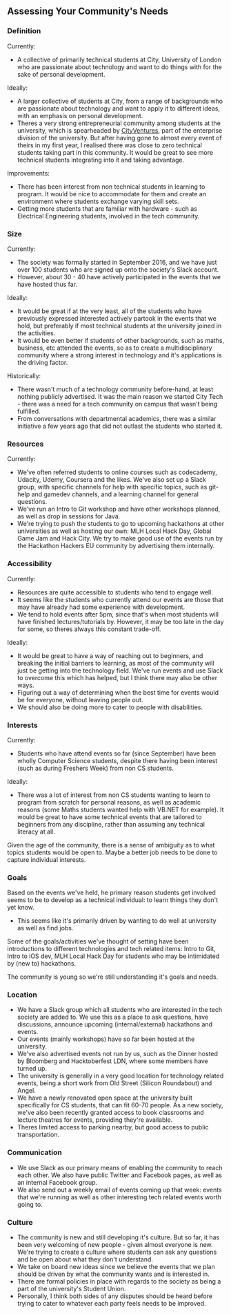 ## Assessing Your Community's Needs

### Definition
Currently:
- A collective of primarily technical students at City, University of London who are passionate about technology and want to do things with for the sake of personal development.

Ideally:
- A larger collective of students at City, from a range of backgrounds who are passionate about technology and want to apply it to different ideas, with an emphasis on personal development.
- Theres a very strong entrepreneurial community among students at the university, which is spearheaded by [CityVentures](http://www.city.ac.uk/cityventures), part of the enterprise division of the university. But after having gone to almost every event of theirs in my first year, I realised there was close to zero technical students taking part in this community. It would be great to see more technical students integrating into it and taking advantage.

Improvements:
- There has been interest from non technical students in learning to program. It would be nice to accommodate for them and create an environment where students exchange varying skill sets.
- Getting more students that are familiar with hardware - such as Electrical Engineering students, involved in the tech community.

### Size
Currently:
- The society was formally started in September 2016, and we have just over 100 students who are signed up onto the society's Slack account.
- However, about 30 - 40 have actively participated in the events that we have hosted thus far.

Ideally:
- It would be great if at the very least, all of the students who have previously expressed interested actively partook in the events that we hold, but preferably if most technical students at the university joined in the activities.
- It would be even better if students of other backgrounds, such as maths, business, etc attended the events, so as to create a multidisciplinary community where a strong interest in technology and it's applications is the driving factor.

Historically:
- There wasn't much of a technology community before-hand, at least nothing publicly advertised. It was the main reason we started City Tech - there was a need for a tech community on campus that wasn't being fulfilled.
- From conversations with departmental academics, there was a similar initiative a few years ago that did not outlast the students who started it.

### Resources
Currently:
- We've often referred students to online courses such as codecademy, Udacity, Udemy, Coursera and the likes. We've also set up a Slack group, with specific channels for help with specific topics, such as git-help and gamedev channels, and a learning channel for general questions.
- We've run an Intro to Git workshop and have other workshops planned, as well as drop in sessions for Java.
- We're trying to push the students to go to upcoming hackathons at other universities as well as hosting our own: MLH Local Hack Day, Global Game Jam and Hack City. We try to make good use of the events run by the Hackathon Hackers EU community by advertising them internally.

### Accessibility
Currently:
- Resources are quite accessible to students who tend to engage well.
- It seems like the students who currently attend our events are those that may have already had some experience with development.
- We tend to hold events after 5pm, since that's when most students will have finished lectures/tutorials by. However, it may be too late in the day for some, so theres always this constant trade-off.

Ideally:
- It would be great to have a way of reaching out to beginners, and breaking the initial barriers to learning, as most of the community will just be getting into the technology field. We've run events and use Slack to overcome this which has helped, but I think there may also be other ways.
- Figuring out a way of determining when the best time for events would be for everyone, without leaving people out.
- We should also be doing more to cater to people with disabilities.

### Interests
Currently:
- Students who have attend events so far (since September) have been wholly Computer Science students, despite there having been interest (such as during Freshers Week) from non CS students.

Ideally:
- There was a lot of interest from non CS students wanting to learn to program from scratch for personal reasons, as well as academic reasons (some Maths students wanted help with VB.NET for example). It would be great to have some technical events that are tailored to beginners from any discipline, rather than assuming any technical literacy at all.

Given the age of the community, there is a sense of ambiguity as to what topics students would be open to. Maybe a better job needs to be done to capture individual interests.

### Goals
Based on the events we've held, he primary reason students get involved seems to be to develop as a technical individual: to learn things they don't yet know.
- This seems like it's primarily driven by wanting to do well at university as well as find jobs.

Some of the goals/activities we've thought of setting have been introductions to different technologies and tech related items: Intro to Git, Intro to iOS dev, MLH Local Hack Day for students who may be intimidated by (new to) hackathons.

The community is young so we're still understanding it's goals and needs.

### Location
- We have a Slack group which all students who are interested in the tech society are added to. We use this as a place to ask questions, have discussions, announce upcoming (internal/external) hackathons and events.
- Our events (mainly workshops) have so far been hosted at the university.
- We've also advertised events not run by us, such as the Dinner hosted by Bloomberg and Hacktoberfest LDN, where some members have turned up.
- The university is generally in a very good location for technology related events, being a short work from Old Street (Silicon Roundabout) and Angel.
- We have a newly renovated open space at the university built specifically for CS students, that can fit 60-70 people. As a new society, we've also been recently granted access to book classrooms and lecture theatres for events, providing they're available.
- Theres limited access to parking nearby, but good access to public transportation.

### Communication
- We use Slack as our primary means of enabling the community to reach each other. We also have public Twitter and Facebook pages, as well as an internal Facebook group.
- We also send out a weekly email of events coming up that week: events that we're running as well as other interesting tech related events worth going to.

### Culture
- The community is new and still developing it's culture. But so far, it has been very welcoming of new people - given almost everyone is new. We're trying to create a culture where students can ask any questions and be open about what they don't understand.
- We take on board new ideas since we believe the events that we plan should be driven by what the community wants and is interested in.
- There are formal policies in place with regards to the society as being a part of the university's Student Union.
- Personally, I think both sides of any disputes should be heard before trying to cater to whatever each party feels needs to be improved.
